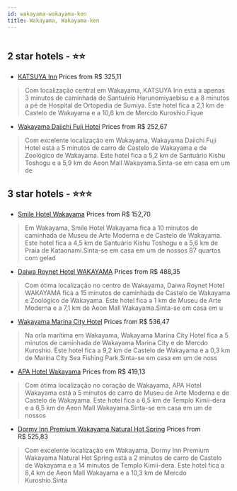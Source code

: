 ```yaml
---
id: wakayama-wakayama-ken
title: Wakayama, Wakayama-ken
---
```


<center><img src="https://i.travelapi.com/hotels/3000000/2810000/2806600/2806594/8643755a_z.jpg" alt="" /></center>


##  2 star hotels - ⭐️⭐️

-    [KATSUYA Inn](https://www.hurb.com/br/aud/https://www.hurb.com/br/hotels/wakayama/katsuya-inn-HT-3IEB?cmp=18055) Prices from R$ 325,11
   > Com localização central em Wakayama, KATSUYA Inn está a apenas 3 minutos de caminhada de Santuário Harunomiyaebisu e a 8 minutos a pé de Hospital de Ortopedia de Sumiya.  Este hotel fica a 2,1 km de Castelo de Wakayama e a 10,6 km de Mercdo Kuroshio.Fique
-    [Wakayama Daiichi Fuji Hotel](https://www.hurb.com/br/aud/https://www.hurb.com/br/hotels/wakayama/wakayama-daiichi-fuji-hotel-HT-CNKW?cmp=18055) Prices from R$ 252,67
   > Com excelente localização em Wakayama, Wakayama Daiichi Fuji Hotel está a 5 minutos de carro de Castelo de Wakayama e de Zoológico de Wakayama.  Este hotel fica a 5,2 km de Santuário Kishu Toshogu e a 5,9 km de Aeon Mall Wakayama.Sinta-se em casa em um de

##  3 star hotels - ⭐️⭐️⭐️

-    [Smile Hotel Wakayama](https://www.hurb.com/br/aud/https://www.hurb.com/br/hotels/wakayama/smile-hotel-wakayama-HT-09BR?cmp=18055) Prices from R$ 152,70
   > Em Wakayama, Smile Hotel Wakayama fica a 10 minutos de caminhada de Museu de Arte Moderna e de Castelo de Wakayama.  Este hotel fica a 4,5 km de Santuário Kishu Toshogu e a 5,6 km de Praia de Kataonami.Sinta-se em casa em um de nossos 87 quartos com gelad
-    [Daiwa Roynet Hotel WAKAYAMA](https://www.hurb.com/br/aud/https://www.hurb.com/br/hotels/wakayama/daiwa-roynet-hotel-wakayama-HT-6CGT?cmp=18055) Prices from R$ 488,35
   > Com ótima localização no centro de Wakayama, Daiwa Roynet Hotel WAKAYAMA fica a 15 minutos de caminhada de Castelo de Wakayama e Zoológico de Wakayama.  Este hotel fica a 1 km de Museu de Arte Moderna e a 7,1 km de Aeon Mall Wakayama.Sinta-se em casa em u
-    [Wakayama Marina City Hotel](https://www.hurb.com/br/aud/https://www.hurb.com/br/hotels/wakayama/wakayama-marina-city-hotel-HT-8L7O?cmp=18055) Prices from R$ 536,47
   > Na orla marítima em Wakayama, Wakayama Marina City Hotel fica a 5 minutos de caminhada de Wakayama Marina City e de Mercdo Kuroshio.  Este hotel fica a 9,2 km de Castelo de Wakayama e a 0,3 km de Marina City Sea Fishing Park.Sinta-se em casa em um de noss
-    [APA Hotel Wakayama](https://www.hurb.com/br/aud/https://www.hurb.com/br/hotels/wakayama/apa-hotel-wakayama-HT-ZAL3?cmp=18055) Prices from R$ 419,13
   > Com ótima localização no coração de Wakayama, APA Hotel Wakayama está a 5 minutos de carro de Museu de Arte Moderna e de Castelo de Wakayama.  Este hotel fica a 6,5 km de Templo Kimii-dera e a 6,5 km de Aeon Mall Wakayama.Sinta-se em casa em um de nossos 
-    [Dormy Inn Premium Wakayama Natural Hot Spring](https://www.hurb.com/br/aud/https://www.hurb.com/br/hotels/wakayama/dormy-inn-premium-wakayama-natural-hot-spring-HT-5WSS?cmp=18055) Prices from R$ 525,83
   > Com excelente localização em Wakayama, Dormy Inn Premium Wakayama Natural Hot Spring está a 2 minutos de carro de Castelo de Wakayama e a 14 minutos de Templo Kimii-dera.  Este hotel fica a 8,4 km de Aeon Mall Wakayama e a 10,3 km de Mercdo Kuroshio.Sinta
